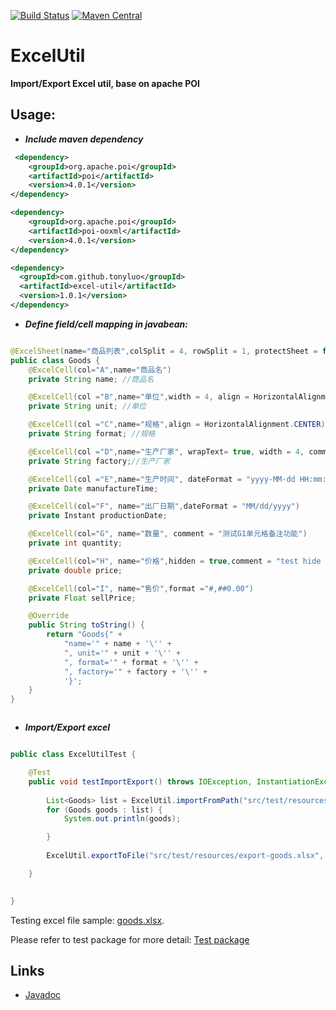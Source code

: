 [![Build Status](https://dev.azure.com/luozhuming/github/_apis/build/status/TonyLuo.ExcelUtil?branchName=master)](https://dev.azure.com/luozhuming/github/_build/latest?definitionId=1&branchName=master)
[![Maven Central](https://img.shields.io/maven-central/v/com.github.tonyluo/excel-util.svg)](https://mvnrepository.com/artifact/com.github.tonyluo/excel-util)

<!--
Add a CI status badge to your repository:
https://docs.microsoft.com/en-us/azure/devops/pipelines/get-started-yaml?view=azure-devops#add-a-ci-status-badge-to-your-repository
-->

ExcelUtil
=======

**Import/Export Excel util, base on apache POI**

Usage: 
---------

* **_Include maven dependency_**

```xml
 <dependency>
    <groupId>org.apache.poi</groupId>
    <artifactId>poi</artifactId>
    <version>4.0.1</version>
</dependency>

<dependency>
    <groupId>org.apache.poi</groupId>
    <artifactId>poi-ooxml</artifactId>
    <version>4.0.1</version>
</dependency>

<dependency>
  <groupId>com.github.tonyluo</groupId>
  <artifactId>excel-util</artifactId>
  <version>1.0.1</version>
</dependency>

```


* **_Define field/cell mapping in javabean:_**

```java

@ExcelSheet(name="商品列表",colSplit = 4, rowSplit = 1, protectSheet = false)
public class Goods {
    @ExcelCell(col="A",name="商品名")
    private String name; //商品名

    @ExcelCell(col ="B",name="单位",width = 4, align = HorizontalAlignment.RIGHT,comment = "测试B1单元格备注功能")
    private String unit; //单位

    @ExcelCell(col ="C",name="规格",align = HorizontalAlignment.CENTER)
    private String format; //规格

    @ExcelCell(col ="D",name="生产厂家", wrapText= true, width = 4, comment = "测试单元格宽度、自动换行、备注功能")
    private String factory;//生产厂家

    @ExcelCell(col ="E",name="生产时间", dateFormat = "yyyy-MM-dd HH:mm:ss")
    private Date manufactureTime;

    @ExcelCell(col="F", name="出厂日期",dateFormat = "MM/dd/yyyy")
    private Instant productionDate;

    @ExcelCell(col="G", name="数量", comment = "测试G1单元格备注功能")
    private int quantity;

    @ExcelCell(col="H", name="价格",hidden = true,comment = "test hide column")
    private double price;

    @ExcelCell(col="I", name="售价",format ="#,##0.00")
    private Float sellPrice;

    @Override
    public String toString() {
        return "Goods{" +
            "name='" + name + '\'' +
            ", unit='" + unit + '\'' +
            ", format='" + format + '\'' +
            ", factory='" + factory + '\'' +
            '}';
    }
}



```

* **_Import/Export excel_**


```java

public class ExcelUtilTest {

    @Test
    public void testImportExport() throws IOException, InstantiationException, IllegalAccessException {
        
        List<Goods> list = ExcelUtil.importFromPath("src/test/resources/goods.xlsx", Goods.class,1);
        for (Goods goods : list) {
            System.out.println(goods);

        }
        
        ExcelUtil.exportToFile("src/test/resources/export-goods.xlsx", list);

    }

   
}

```

Testing excel file sample: [goods.xlsx][goods].

  [goods]: https://github.com/TonyLuo/ExcelUtil/raw/master/src/test/resources/goods.xlsx
 
Please refer to test package for more detail: [Test package][test]
 
  [test]: https://github.com/TonyLuo/ExcelUtil/tree/master/src/test



## Links

* [Javadoc](https://tonyluo.github.io/ExcelUtil/)
